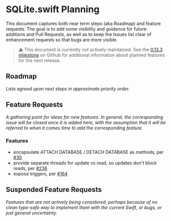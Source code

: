 # SQLite.swift Planning

This document captures both near term steps (aka Roadmap) and feature
requests. The goal is to add some visibility and guidance for future
additions and Pull Requests, as well as to keep the Issues list clear of
enhancement requests so that bugs are more visible.

> ⚠ This document is currently not actively maintained. See
> the [0.13.3 milestone](https://github.com/stephencelis/SQLite.swift/issues?q=is%3Aopen+is%3Aissue+milestone%3A0.13.3)
> on Github for additional information about planned features for the next release.

## Roadmap

_Lists agreed upon next steps in approximate priority order._

## Feature Requests

_A gathering point for ideas for new features. In general, the corresponding
issue will be closed once it is added here, with the assumption that it will
be referred to when it comes time to add the corresponding feature._

### Features

 * encapsulate ATTACH DATABASE / DETACH DATABASE as methods, per
   [#30](https://github.com/stephencelis/SQLite.swift/issues/30)
 * provide separate threads for update vs read, so updates don't block reads,
   per [#236](https://github.com/stephencelis/SQLite.swift/issues/236)
 * expose triggers, per
   [#164](https://github.com/stephencelis/SQLite.swift/issues/164)

## Suspended Feature Requests

_Features that are not actively being considered, perhaps because of no clean
type-safe way to implement them with the current Swift, or bugs, or just
general uncertainty._
